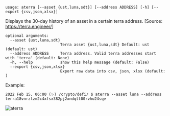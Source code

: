 ```
usage: aterra [--asset {ust,luna,sdt}] [--address ADDRESS] [-h] [--export {csv,json,xlsx}]
```

Displays the 30-day history of an asset in a certain terra address. [Source: https://terra.engineer/]

```
optional arguments:
  --asset {ust,luna,sdt}
                        Terra asset {ust,luna,sdt} Default: ust (default: ust)
  --address ADDRESS     Terra address. Valid terra addresses start with 'terra' (default: None)
  -h, --help            show this help message (default: False)
  --export {csv,json,xlsx}
                        Export raw data into csv, json, xlsx (default: )
```

Example:
```
2022 Feb 15, 06:00 (✨) /crypto/defi/ $ aterra --asset luna --address terra18vnrzlzm2c4xfsx382pj2xndqtt00rvhu24sqe
```
![aterra](https://user-images.githubusercontent.com/46355364/154049081-7f2298ba-8a0e-4aaa-a5b1-5bc4f92af312.png)
